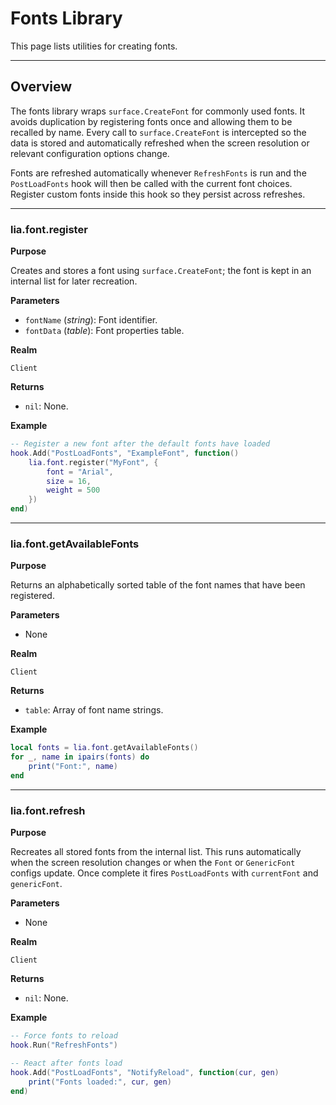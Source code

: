 # Fonts Library

This page lists utilities for creating fonts.

---

## Overview

The fonts library wraps `surface.CreateFont` for commonly used fonts. It avoids duplication by registering fonts once and allowing them to be recalled by name. Every call to `surface.CreateFont` is intercepted so the data is stored and automatically refreshed when the screen resolution or relevant configuration options change.

Fonts are refreshed automatically whenever `RefreshFonts` is run and the `PostLoadFonts` hook will then be called with the current font choices. Register custom fonts inside this hook so they persist across refreshes.

---

### lia.font.register

**Purpose**

Creates and stores a font using `surface.CreateFont`; the font is kept in an internal list for later recreation.

**Parameters**

* `fontName` (*string*): Font identifier.
* `fontData` (*table*): Font properties table.

**Realm**

`Client`

**Returns**

* `nil`: None.

**Example**

```lua
-- Register a new font after the default fonts have loaded
hook.Add("PostLoadFonts", "ExampleFont", function()
    lia.font.register("MyFont", {
        font = "Arial",
        size = 16,
        weight = 500
    })
end)
```

---

### lia.font.getAvailableFonts

**Purpose**

Returns an alphabetically sorted table of the font names that have been registered.

**Parameters**

* None

**Realm**

`Client`

**Returns**

* `table`: Array of font name strings.

**Example**

```lua
local fonts = lia.font.getAvailableFonts()
for _, name in ipairs(fonts) do
    print("Font:", name)
end
```

---

### lia.font.refresh

**Purpose**

Recreates all stored fonts from the internal list. This runs automatically when the screen resolution changes or when the `Font` or `GenericFont` configs update. Once complete it fires `PostLoadFonts` with `currentFont` and `genericFont`.

**Parameters**

* None

**Realm**

`Client`

**Returns**

* `nil`: None.

**Example**

```lua
-- Force fonts to reload
hook.Run("RefreshFonts")

-- React after fonts load
hook.Add("PostLoadFonts", "NotifyReload", function(cur, gen)
    print("Fonts loaded:", cur, gen)
end)
```
